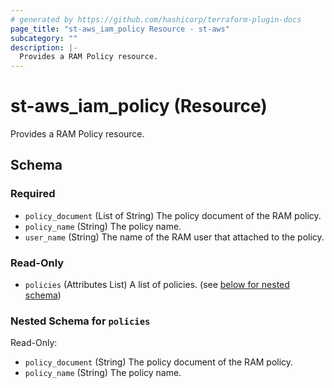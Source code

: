 ```yaml
---
# generated by https://github.com/hashicorp/terraform-plugin-docs
page_title: "st-aws_iam_policy Resource - st-aws"
subcategory: ""
description: |-
  Provides a RAM Policy resource.
---
```


# st-aws_iam_policy (Resource)

Provides a RAM Policy resource.



<!-- schema generated by tfplugindocs -->
## Schema

### Required

- `policy_document` (List of String) The policy document of the RAM policy.
- `policy_name` (String) The policy name.
- `user_name` (String) The name of the RAM user that attached to the policy.

### Read-Only

- `policies` (Attributes List) A list of policies. (see [below for nested schema](#nestedatt--policies))

<a id="nestedatt--policies"></a>
### Nested Schema for `policies`

Read-Only:

- `policy_document` (String) The policy document of the RAM policy.
- `policy_name` (String) The policy name.


